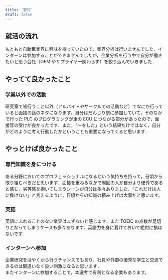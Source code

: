 ```yaml
---
title: '野村'
draft: false
---
```


## 就活の流れ

もともと自動車業界に興味を持っていたので，業界分析は行いませんでした．インターンは参加することができませんでしたが，企業分析を行う中で自分が働きたいと思う会社（OEM やサプライヤー関わらず）を絞り込んでいきました．

## やってて良かったこと

### 学業以外での活動

研究室で皆行うこと以外（アルバイトやサークルでの活動など）でなにか行っていると面接の話のネタになります。自分はだんじり祭に参加していて，そのなかで行った PLC のプログラミングが車の ECU につながる部分があったので，面接官の受けが良かったです．また，「〜をした」という結果だけではなく，自分がどのように考え行動したかということも重要になってくると思います．

## やっとけば良かったこと

### 専門知識を身につける

ある分野においてのプロフェッショナルになるという気持ちを持って，日頃から取り組むべきだと思います．面接を重ねるなかで周囲の人が自分より優秀であると感じ，劣等感を抱いてしまうシーンが自分は多々ありました．「これだけは人に負けない」と言えるように，日頃からの知識の積み上げは大事だと思います。

### 英語

英語にふれることのない業界はまずないと感じます．また TOEIC の点数が足切りとなってしまうケースも多々あります．英語力を身に着けておいて絶対に損はないです．

### インターンへ参加

企業研究をはやくから行うチャンスでもあり、社員や外部の優秀な学生と交流できるのは間違いなく良い刺激になると思います．  
またインターンに参加することで，本選考で有利となる企業もあります。
